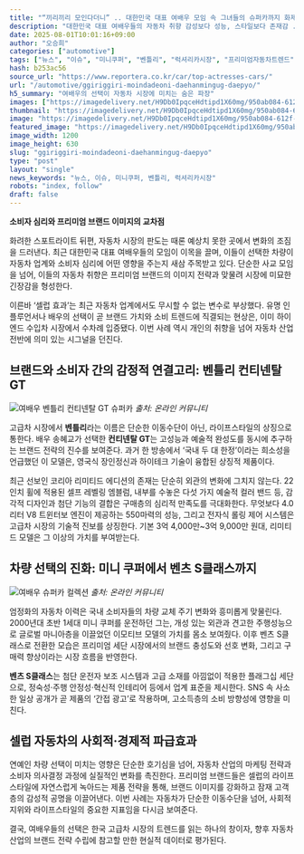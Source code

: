 ```yaml
---
title: "“끼리끼리 모인다더니” .. 대한민국 대표 여배우 모임 속 그녀들의 슈퍼카까지 화제"
description: "대한민국 대표 여배우들의 자동차 취향 감성보다 성능, 스타일보다 존재감 ..."
date: 2025-08-01T10:01:16+09:00
author: "오승희"
categories: ["automotive"]
tags: ["뉴스", "이슈", "미니쿠퍼", "벤틀리", "럭셔리카시장", "프리미엄자동차트렌드"]
hash: b253ac56
source_url: "https://www.reportera.co.kr/car/top-actresses-cars/"
url: "/automotive/ggiriggiri-moindadeoni-daehanmingug-daepyo/"
h5_summary: "여배우의 선택이 자동차 시장에 미치는 숨은 파장"
images: ["https://imagedelivery.net/H9Db0IpqceHdtipd1X60mg/950ab084-612f-459a-9933-aefc59b29400/public", "https://imagedelivery.net/H9Db0IpqceHdtipd1X60mg/8cf6c303-a4af-421d-f852-2e81bbe70000/public", "https://imagedelivery.net/H9Db0IpqceHdtipd1X60mg/cfaacc7e-5efa-4105-52ef-70c97332de00/public"]
thumbnail: "https://imagedelivery.net/H9Db0IpqceHdtipd1X60mg/950ab084-612f-459a-9933-aefc59b29400/public"
image: "https://imagedelivery.net/H9Db0IpqceHdtipd1X60mg/950ab084-612f-459a-9933-aefc59b29400/public"
featured_image: "https://imagedelivery.net/H9Db0IpqceHdtipd1X60mg/950ab084-612f-459a-9933-aefc59b29400/public"
image_width: 1200
image_height: 630
slug: "ggiriggiri-moindadeoni-daehanmingug-daepyo"
type: "post"
layout: "single"
news_keywords: "뉴스, 이슈, 미니쿠퍼, 벤틀리, 럭셔리카시장"
robots: "index, follow"
draft: false
---
```


**소비자 심리와 프리미엄 브랜드 이미지의 교차점**

화려한 스포트라이트 뒤편, 자동차 시장의 판도는 때론 예상치 못한 곳에서 변화의 조짐을 드러낸다. 최근 대한민국 대표 여배우들의 모임이 이목을 끌며, 이들이 선택한 차량이 자동차 업계와 소비자 심리에 어떤 영향을 주는지 새삼 주목받고 있다. 단순한 사교 모임을 넘어, 이들의 자동차 취향은 프리미엄 브랜드의 이미지 전략과 맞물려 시장에 미묘한 긴장감을 형성한다.

이른바 ‘셀럽 효과’는 최근 자동차 업계에서도 무시할 수 없는 변수로 부상했다. 유명 인플루언서나 배우의 선택이 곧 브랜드 가치와 소비 트렌드에 직결되는 현상은, 이미 하이엔드 수입차 시장에서 수차례 입증됐다. 이번 사례 역시 개인의 취향을 넘어 자동차 산업 전반에 의미 있는 시그널을 던진다.

## 브랜드와 소비자 간의 감정적 연결고리: 벤틀리 컨티넨탈 GT

![여배우 벤틀리 컨티넨탈 GT 슈퍼카](https://imagedelivery.net/H9Db0IpqceHdtipd1X60mg/cfaacc7e-5efa-4105-52ef-70c97332de00/public)
*출처: 온라인 커뮤니티*


고급차 시장에서 **벤틀리**라는 이름은 단순한 이동수단이 아닌, 라이프스타일의 상징으로 통한다. 배우 송혜교가 선택한 **컨티넨탈 GT**는 고성능과 예술적 완성도를 동시에 추구하는 브랜드 전략의 진수를 보여준다. 과거 한 방송에서 ‘국내 두 대 한정’이라는 희소성을 언급했던 이 모델은, 영국식 장인정신과 하이테크 기술이 융합된 상징적 제품이다.

최근 선보인 코리아 리미티드 에디션의 존재는 단순히 외관의 변화에 그치지 않는다. 22인치 휠에 적용된 셀프 레벨링 엠블럼, 내부를 수놓은 다섯 가지 예술적 컬러 밴드 등, 감각적 디자인과 첨단 기능의 결합은 구매층의 심리적 만족도를 극대화한다. 무엇보다 4.0리터 V8 트윈터보 엔진이 제공하는 550마력의 성능, 그리고 전자식 롤링 제어 시스템은 고급차 시장의 기술적 진보를 상징한다. 기본 3억 4,000만~3억 9,000만 원대, 리미티드 모델은 그 이상의 가치를 부여받는다.

## 차량 선택의 진화: 미니 쿠퍼에서 벤츠 S클래스까지

![여배우 슈퍼카 컬렉션](https://imagedelivery.net/H9Db0IpqceHdtipd1X60mg/8cf6c303-a4af-421d-f852-2e81bbe70000/public)
*출처: 온라인 커뮤니티*


엄정화의 자동차 이력은 국내 소비자들의 차량 교체 주기 변화와 흥미롭게 맞물린다. 2000년대 초반 1세대 미니 쿠퍼를 운전하던 그는, 개성 있는 외관과 견고한 주행성능으로 글로벌 마니아층을 이끌었던 이모티브 모델의 가치를 몸소 보여줬다. 이후 벤츠 S클래스로 전환한 모습은 프리미엄 세단 시장에서의 브랜드 충성도와 선호 변화, 그리고 구매력 향상이라는 시장 흐름을 반영한다.

**벤츠 S클래스**는 첨단 운전자 보조 시스템과 고급 소재를 아낌없이 적용한 플래그십 세단으로, 정숙성·주행 안정성·혁신적 인테리어 등에서 업계 표준을 제시한다. SNS 속 사소한 일상 공개가 곧 제품의 ‘간접 광고’로 작용하며, 고소득층의 소비 방향성에 영향을 미친다.

## 셀럽 자동차의 사회적·경제적 파급효과

연예인 차량 선택이 미치는 영향은 단순한 호기심을 넘어, 자동차 산업의 마케팅 전략과 소비자 의사결정 과정에 실질적인 변화를 촉진한다. 프리미엄 브랜드들은 셀럽의 라이프스타일에 자연스럽게 녹아드는 제품 전략을 통해, 브랜드 이미지를 강화하고 잠재 고객층의 감성적 공명을 이끌어낸다. 이번 사례는 자동차가 단순한 이동수단을 넘어, 사회적 지위와 라이프스타일의 중요한 지표임을 다시금 보여준다.

결국, 여배우들의 선택은 한국 고급차 시장의 트렌드를 읽는 하나의 창이자, 향후 자동차 산업의 브랜드 전략 수립에 참고할 만한 현실적 데이터로 평가된다.
